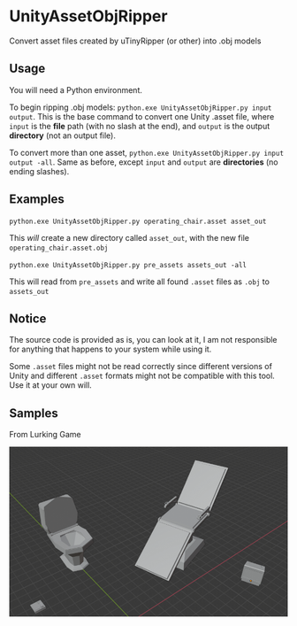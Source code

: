 # UnityAssetObjRipper
Convert asset files created by uTinyRipper (or other) into .obj models

## Usage
You will need a Python environment.

To begin ripping .obj models: `python.exe UnityAssetObjRipper.py input output`. This is the base command to convert one Unity .asset file, where `input` is the **file** path (with no slash at the end), and `output` is the output **directory** (not an output file).

To convert more than one asset, `python.exe UnityAssetObjRipper.py input output -all`. Same as before, except `input` and `output` are **directories** (no ending slashes).

## Examples

`python.exe UnityAssetObjRipper.py operating_chair.asset asset_out`

This *will* create a new directory called `asset_out`, with the new file `operating_chair.asset.obj`

`python.exe UnityAssetObjRipper.py pre_assets assets_out -all`

This will read from `pre_assets` and write all found `.asset` files as `.obj` to `assets_out`

## Notice

The source code is provided as is, you can look at it, I am not responsible for anything that happens to your system while using it. 

Some `.asset` files might not be read correctly since different versions of Unity and different `.asset` formats might not be compatible with this tool. Use it at your own will.

## Samples

From Lurking Game

![alt text](samples.PNG?raw=true "Title")
